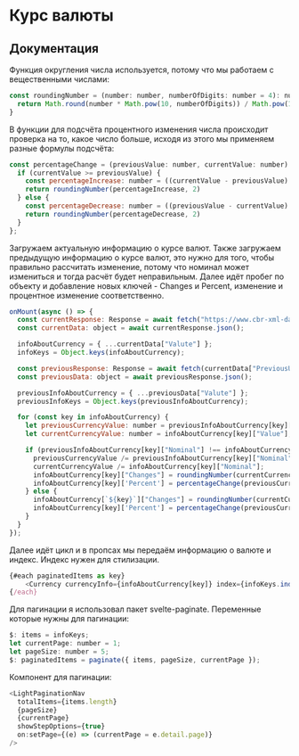 # Курс валюты

## Документация

Функция округления числа используется, потому что мы работаем с вещественными числами:
```javascript
const roundingNumber = (number: number, numberOfDigits: number = 4): number => {
  return Math.round(number * Math.pow(10, numberOfDigits)) / Math.pow(10, numberOfDigits)
}
```

В функции для подсчёта процентного изменения числа происходит проверка на то, какое число больше, исходя из этого мы применяем разные формулы подсчёта:

```javascript
const percentageСhange = (previousValue: number, currentValue: number): number => {
  if (currentValue >= previousValue) {
    const percentageIncrease: number = ((currentValue - previousValue) / previousValue) * 100;
    return roundingNumber(percentageIncrease, 2)
  } else {
    const percentageDecrease: number = ((previousValue - currentValue) / previousValue) * 100 * (-1);
    return roundingNumber(percentageDecrease, 2)
  }
};
```

Загружаем актуальную информацию о курсе валют. Также загружаем предыдущую информацию о курсе валют, это нужно для того, чтобы правильно рассчитать изменение, потому что номинал может измениться и тогда расчёт будет неправильным. Далее идёт пробег по объекту и добавление новых ключей - Changes и Percent, изменение и процентное изменение соответственно.

```javascript
onMount(async () => {
  const currentResponse: Response = await fetch("https://www.cbr-xml-daily.ru/daily_json.js");
  const currentData: object = await currentResponse.json();

  infoAboutCurrency = { ...currentData["Valute"] };
  infoKeys = Object.keys(infoAboutCurrency);

  const previousResponse: Response = await fetch(currentData["PreviousURL"]);
  const previousData: object = await previousResponse.json();

  previousInfoAboutCurrency = { ...previousData["Valute"] };
  previousInfoKeys = Object.keys(previousInfoAboutCurrency);

  for (const key in infoAboutCurrency) {
    let previousCurrencyValue: number = previousInfoAboutCurrency[key]["Value"];
    let currentCurrencyValue: number = infoAboutCurrency[key]["Value"];

    if (previousInfoAboutCurrency[key]["Nominal"] !== infoAboutCurrency[key]["Nominal"]) {
      previousCurrencyValue /= previousInfoAboutCurrency[key]["Nominal"];
      currentCurrencyValue /= infoAboutCurrency[key]["Nominal"];
      infoAboutCurrency[key]["Changes"] = roundingNumber(currentCurrencyValue - previousCurrencyValue, 4)
      infoAboutCurrency[key]['Percent'] = percentageСhange(previousCurrencyValue, currentCurrencyValue)
    } else {
      infoAboutCurrency[`${key}`]["Changes"] = roundingNumber(currentCurrencyValue - previousCurrencyValue, 4)
      infoAboutCurrency[key]['Percent'] = percentageСhange(previousCurrencyValue, currentCurrencyValue)
    }
  }
});
```

Далее идёт цикл и в пропсах мы передаём информацию о валюте и индекс. Индекс нужен для стилизации.

```javascript
{#each paginatedItems as key}
	<Currency currencyInfo={infoAboutCurrency[key]} index={infoKeys.indexOf(key)} />
{/each}
```

Для пагинации я использовал пакет svelte-paginate. Переменные которые нужны для пагинации:

```javascript
$: items = infoKeys;
let currentPage: number = 1;
let pageSize: number = 5;
$: paginatedItems = paginate({ items, pageSize, currentPage });
```

Компонент для пагинации:

```javascript
<LightPaginationNav
  totalItems={items.length}
  {pageSize}
  {currentPage}
  showStepOptions={true}
  on:setPage={(e) => (currentPage = e.detail.page)}
/>
```
